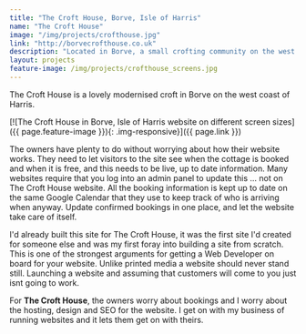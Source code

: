```yaml
---
title: "The Croft House, Borve, Isle of Harris"
name: "The Croft House"
image: "/img/projects/crofthouse.jpg"
link: "http://borvecrofthouse.co.uk"
description: "Located in Borve, a small crofting community on the west of Harris, I wanted to build a site that made it as easy as possible for visitors to see what was on offer and for the site owner to keep up to date"
layout: projects
feature-image: /img/projects/crofthouse_screens.jpg
---
```

The Croft House is a lovely modernised croft in Borve on the west coast of Harris.

[![The Croft House in Borve, Isle of Harris website on different screen sizes]({{ page.feature-image }}){: .img-responsive}]({{ page.link }})

The owners have plenty to do without worrying about how their website works. They need to let visitors to the site see when the cottage is booked and when it is free, and this needs to be live, up to date information. Many websites require that you log into an admin panel to update this ... not on The Croft House website. All the booking information is kept up to date on the same Google Calendar that they use to keep track of who is arriving when anyway. Update confirmed bookings in one place, and let the website take care of itself.

I'd already built this site for The Croft House, it was the first site I'd created for someone else and was my first foray into building a site from scratch. This is one of the strongest arguments for getting a Web Developer on board for your website. Unlike printed media a website should never stand still. Launching a website and assuming that customers will come to you just isnt going to work.

For **The Croft House**, the owners worry about bookings and I worry about the hosting, design and SEO for the website. I get on with my business of running websites and it lets them get on with theirs.